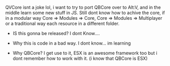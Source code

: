 QVCore isnt a joke lol, i want to try to port QBCore over to Alt:V, and in the middle learn some new stuff in JS. Still dont know how to achive the core, if in a modular way Core => Modules => Core,  Core => Modules => Multiplayer or a traditional way each resource in a different folder.

* IS this gonna be released?
	I dont Know....

* Why this is code in a bad way.
	I dont know... im learning
	
* Why QBCore?
	I get use to it, ESX is an awesome framework too but i dont remember how to work with it. (i know that QBCore is ESX)
